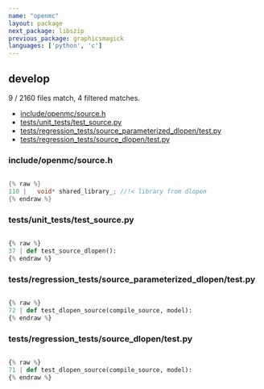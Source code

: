 ```yaml
---
name: "openmc"
layout: package
next_package: libszip
previous_package: graphicsmagick
languages: ['python', 'c']
---
```

## develop
9 / 2160 files match, 4 filtered matches.

 - [include/openmc/source.h](#includeopenmcsourceh)
 - [tests/unit_tests/test_source.py](#testsunit_teststest_sourcepy)
 - [tests/regression_tests/source_parameterized_dlopen/test.py](#testsregression_testssource_parameterized_dlopentestpy)
 - [tests/regression_tests/source_dlopen/test.py](#testsregression_testssource_dlopentestpy)

### include/openmc/source.h

```c

{% raw %}
110 |   void* shared_library_; //!< library from dlopen
{% endraw %}

```
### tests/unit_tests/test_source.py

```python

{% raw %}
37 | def test_source_dlopen():
{% endraw %}

```
### tests/regression_tests/source_parameterized_dlopen/test.py

```python

{% raw %}
72 | def test_dlopen_source(compile_source, model):
{% endraw %}

```
### tests/regression_tests/source_dlopen/test.py

```python

{% raw %}
71 | def test_dlopen_source(compile_source, model):
{% endraw %}

```